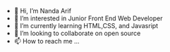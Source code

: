 - 👋 Hi, I’m Nanda Arif
- 👀 I’m interested in Junior Front End Web Developer
- 🌱 I’m currently learning HTML,CSS, and Javasript
- 💞️ I’m looking to collaborate on open source
- 📫 How to reach me ...

<!---
nandaarif/nandaarif is a ✨ special ✨ repository because its `README.md` (this file) appears on your GitHub profile.
You can click the Preview link to take a look at your changes.
--->
